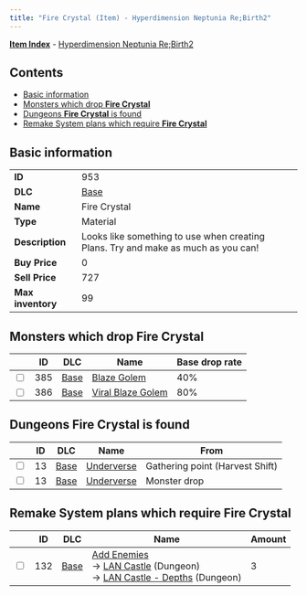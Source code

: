 ```yaml
---
title: "Fire Crystal (Item) - Hyperdimension Neptunia Re;Birth2"
---
```


[**Item Index**](/neptunia/rb2/item/index.html) - [Hyperdimension Neptunia Re;Birth2](/neptunia/rb2)

## Contents

- [Basic information](#basic-information)
- [Monsters which drop **Fire Crystal**](#monsters-which-drop-fire-crystal)
- [Dungeons **Fire Crystal** is found](#dungeons-fire-crystal-is-found)
- [Remake System plans which require **Fire Crystal**](#remake-system-plans-which-require-fire-crystal)

## Basic information

|   |   |
| -- | -- |
| **ID** | 953 |
| **DLC** | [Base](/neptunia/rb2/dlc/0-base.html) |
| **Name** | Fire Crystal |
| **Type** | Material |
| **Description** | Looks like something to use when creating Plans. Try and make as much as you can! |
| **Buy Price** | 0 |
| **Sell Price** | 727 |
| **Max inventory** | 99 |

## Monsters which drop **Fire Crystal**

|    | ID | DLC | Name | Base drop rate |
| -- | -- | --- | ---- | -------------- |
| <input type="checkbox" id="rb2-monster-0-385" class="trackbox" /> | 385 | [Base](/neptunia/rb2/dlc/0-base.html) | [Blaze Golem](/neptunia/rb2/monster/0-385-blaze-golem.html) | 40% |
| <input type="checkbox" id="rb2-monster-0-386" class="trackbox" /> | 386 | [Base](/neptunia/rb2/dlc/0-base.html) | [Viral Blaze Golem](/neptunia/rb2/monster/0-386-viral-blaze-golem.html) | 80% |

## Dungeons **Fire Crystal** is found

|    | ID | DLC | Name | From |
| -- | -- | --- | ---- | ---- |
| <input type="checkbox" id="rb2-dungeon-0-13" class="trackbox" /> | 13 | [Base](/neptunia/rb2/dlc/0-base.html) | [Underverse](/neptunia/rb2/dungeon/0-13-underverse.html) | Gathering point (Harvest Shift) |
| <input type="checkbox" id="rb2-dungeon-0-13" class="trackbox" /> | 13 | [Base](/neptunia/rb2/dlc/0-base.html) | [Underverse](/neptunia/rb2/dungeon/0-13-underverse.html) | Monster drop |

## Remake System plans which require **Fire Crystal**

|    | ID | DLC | Name | Amount |
| -- | -- | --- | ---- | ------ |
| <input type="checkbox" id="rb2-remake-0-132" class="trackbox" /> | 132 | [Base](/neptunia/rb2/dlc/0-base.html) | [Add Enemies](/neptunia/rb2/remake/0-132-add-enemies.html)<br />→ [LAN Castle](/neptunia/rb2/dungeon/0-22-lan-castle.html) (Dungeon)<br />→ [LAN Castle - Depths](/neptunia/rb2/dungeon/0-23-lan-castle-depths.html) (Dungeon) | 3 |